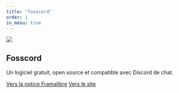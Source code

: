 ```yaml
---
title: "fosscord"
order: 1
in_menu: true
---
```

<article class="framalibre-notice">
    <div>
      <img src="https://beta.framalibre.org/images/logo/Fosscord.png">
    </div>
    <div>
      <h2>Fosscord</h2>
      <p>Un logiciel gratuit, open source et compatible avec Discord de chat.</p>
      <div>
        <a href="https://beta.framalibre.org/notices/fosscord.html">Vers la notice Framalibre</a>
        <a href="https://fosscord.com">Vers le site</a>
      </div>
    </div>
  </article> 